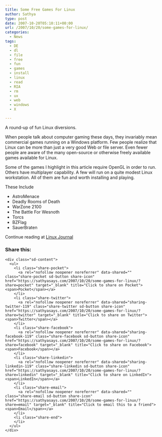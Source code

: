 ```yaml
---
title: Some Free Games For Linux
author: Sathya
type: post
date: 2007-10-20T05:10:11+00:00
url: /2007/10/20/some-games-for-linux/
categories:
  - News
tags:
  - DE
  - dl
  - file
  - free
  - fun
  - games
  - install
  - linux
  - read
  - RIA
  - rm
  - ux
  - web
  - windows
  - X

---
```

A round-up of fun Linux diversions.

When people talk about computer gaming these days, they invariably mean commercial games running on a Windows platform. Few people realize that Linux can be more than just a very good Web or file server. Even fewer people are aware of the many open-source or otherwise freely available games available for Linux.

Some of the games I highlight in this article require OpenGL in order to run. Others have multiplayer capability. A few will run on a quite modest Linux workstation. All of them are fun and worth installing and playing.

These Include

  * AstroMenace
  * Deadly Rooms of Death
  * WarZone 2100
  * The Battle For Wesnoth
  * Torcs
  * BZFlag
  * SauerBraten

Continue reading at [Linux Journal][1]

<div class="sharedaddy sd-sharing-enabled">
  <div class="robots-nocontent sd-block sd-social sd-social-icon-text sd-sharing">
    <h3 class="sd-title">
      Share this:
    </h3>
    
    <div class="sd-content">
      <ul>
        <li class="share-pocket">
          <a rel="nofollow noopener noreferrer" data-shared="" class="share-pocket sd-button share-icon" href="https://sathyasays.com/2007/10/20/some-games-for-linux/?share=pocket" target="_blank" title="Click to share on Pocket"><span>Pocket</span></a>
        </li>
        <li class="share-twitter">
          <a rel="nofollow noopener noreferrer" data-shared="sharing-twitter-119" class="share-twitter sd-button share-icon" href="https://sathyasays.com/2007/10/20/some-games-for-linux/?share=twitter" target="_blank" title="Click to share on Twitter"><span>Twitter</span></a>
        </li>
        <li class="share-facebook">
          <a rel="nofollow noopener noreferrer" data-shared="sharing-facebook-119" class="share-facebook sd-button share-icon" href="https://sathyasays.com/2007/10/20/some-games-for-linux/?share=facebook" target="_blank" title="Click to share on Facebook"><span>Facebook</span></a>
        </li>
        <li class="share-linkedin">
          <a rel="nofollow noopener noreferrer" data-shared="sharing-linkedin-119" class="share-linkedin sd-button share-icon" href="https://sathyasays.com/2007/10/20/some-games-for-linux/?share=linkedin" target="_blank" title="Click to share on LinkedIn"><span>LinkedIn</span></a>
        </li>
        <li class="share-email">
          <a rel="nofollow noopener noreferrer" data-shared="" class="share-email sd-button share-icon" href="https://sathyasays.com/2007/10/20/some-games-for-linux/?share=email" target="_blank" title="Click to email this to a friend"><span>Email</span></a>
        </li>
        <li class="share-end">
        </li>
      </ul>
    </div>
  </div>
</div>

 [1]: http://www.linuxjournal.com/node/1000435